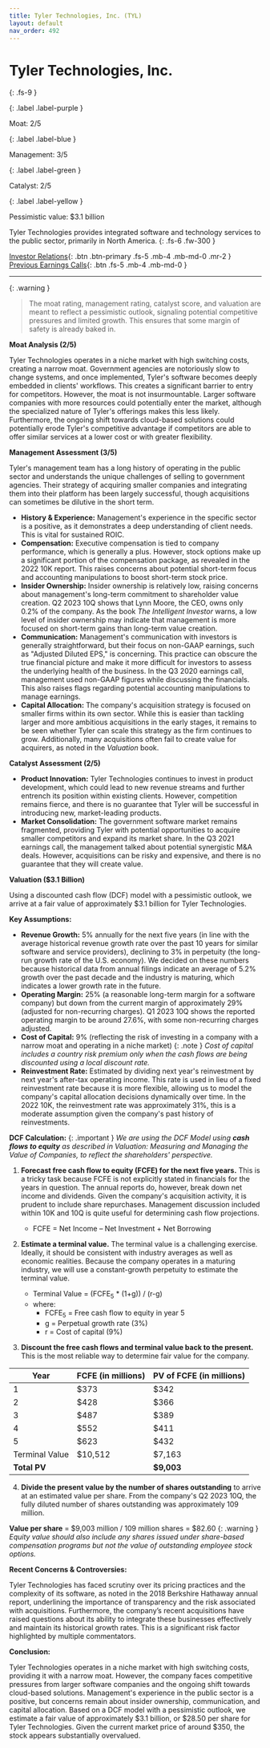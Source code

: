 ```yaml
---
title: Tyler Technologies, Inc. (TYL)
layout: default
nav_order: 492
---
```


# Tyler Technologies, Inc.
{: .fs-9 }

{: .label .label-purple }

Moat: 2/5

{: .label .label-blue }

Management: 3/5

{: .label .label-green }

Catalyst: 2/5

{: .label .label-yellow }

Pessimistic value: $3.1 billion

Tyler Technologies provides integrated software and technology services to the public sector, primarily in North America.
{: .fs-6 .fw-300 }

[Investor Relations](https://www.google.com/search?q=TYL+investor+relations){: .btn .btn-primary .fs-5 .mb-4 .mb-md-0 .mr-2 }
[Previous Earnings Calls](https://discountingcashflows.com/company/TYL/transcripts/){: .btn .fs-5 .mb-4 .mb-md-0 }

---

{: .warning } 
>The moat rating, management rating, catalyst score, and valuation are meant to reflect a pessimistic outlook, signaling potential competitive pressures and limited growth. This ensures that some margin of safety is already baked in.


**Moat Analysis (2/5)**

Tyler Technologies operates in a niche market with high switching costs, creating a narrow moat.  Government agencies are notoriously slow to change systems, and once implemented, Tyler's software becomes deeply embedded in clients' workflows. This creates a significant barrier to entry for competitors.  However, the moat is not insurmountable. Larger software companies with more resources could potentially enter the market, although the specialized nature of Tyler's offerings makes this less likely.  Furthermore, the ongoing shift towards cloud-based solutions could potentially erode Tyler's competitive advantage if competitors are able to offer similar services at a lower cost or with greater flexibility.

**Management Assessment (3/5)**

Tyler's management team has a long history of operating in the public sector and understands the unique challenges of selling to government agencies. Their strategy of acquiring smaller companies and integrating them into their platform has been largely successful, though acquisitions can sometimes be dilutive in the short term.

* **History & Experience:** Management's experience in the specific sector is a positive, as it demonstrates a deep understanding of client needs.  This is vital for sustained ROIC.
* **Compensation:**  Executive compensation is tied to company performance, which is generally a plus. However, stock options make up a significant portion of the compensation package, as revealed in the 2022 10K report.  This raises concerns about potential short-term focus and accounting manipulations to boost short-term stock price.
* **Insider Ownership:** Insider ownership is relatively low, raising concerns about management's long-term commitment to shareholder value creation.  Q2 2023 10Q shows that Lynn Moore, the CEO, owns only 0.2% of the company.  As the book *The Intelligent Investor* warns, a low level of insider ownership may indicate that management is more focused on short-term gains than long-term value creation.
* **Communication:** Management's communication with investors is generally straightforward, but their focus on non-GAAP earnings, such as "Adjusted Diluted EPS," is concerning.  This practice can obscure the true financial picture and make it more difficult for investors to assess the underlying health of the business. In the Q3 2020 earnings call, management used non-GAAP figures while discussing the financials. This also raises flags regarding potential accounting manipulations to manage earnings.
* **Capital Allocation:** The company's acquisition strategy is focused on smaller firms within its own sector.  While this is easier than tackling larger and more ambitious acquisitions in the early stages, it remains to be seen whether Tyler can scale this strategy as the firm continues to grow.  Additionally, many acquisitions often fail to create value for acquirers, as noted in the *Valuation* book.


**Catalyst Assessment (2/5)**

* **Product Innovation:**  Tyler Technologies continues to invest in product development, which could lead to new revenue streams and further entrench its position within existing clients. However, competition remains fierce, and there is no guarantee that Tyler will be successful in introducing new, market-leading products.
* **Market Consolidation:** The government software market remains fragmented, providing Tyler with potential opportunities to acquire smaller competitors and expand its market share. In the Q3 2021 earnings call, the management talked about potential synergistic M&A deals. However, acquisitions can be risky and expensive, and there is no guarantee that they will create value.

**Valuation ($3.1 Billion)**

Using a discounted cash flow (DCF) model with a pessimistic outlook, we arrive at a fair value of approximately $3.1 billion for Tyler Technologies.

**Key Assumptions:**

* **Revenue Growth:** 5% annually for the next five years (in line with the average historical revenue growth rate over the past 10 years for similar software and service providers), declining to 3% in perpetuity (the long-run growth rate of the U.S. economy). We decided on these numbers because historical data from annual filings indicate an average of 5.2% growth over the past decade and the industry is maturing, which indicates a lower growth rate in the future.
* **Operating Margin:** 25% (a reasonable long-term margin for a software company) but down from the current margin of approximately 29% (adjusted for non-recurring charges). Q1 2023 10Q shows the reported operating margin to be around 27.6%, with some non-recurring charges adjusted.
* **Cost of Capital:** 9% (reflecting the risk of investing in a company with a narrow moat and operating in a niche market)
{: .note }
*Cost of capital includes a country risk premium only when the cash flows are being discounted using a local discount rate.*
* **Reinvestment Rate:**  Estimated by dividing next year's reinvestment by next year's after-tax operating income. This rate is used in lieu of a fixed reinvestment rate because it is more flexible, allowing us to model the company's capital allocation decisions dynamically over time. In the 2022 10K, the reinvestment rate was approximately 31%, this is a moderate assumption given the company's past history of reinvestments.


**DCF Calculation:**
{: .important }
*We are using the DCF Model using **cash flows to equity** as described in *Valuation: Measuring and Managing the Value of Companies*, to reflect the shareholders' perspective.*

1. **Forecast free cash flow to equity (FCFE) for the next five years.** This is a tricky task because FCFE is not explicitly stated in financials for the years in question.  The annual reports do, however, break down net income and dividends.  Given the company's acquisition activity, it is prudent to include share repurchases. Management discussion included within 10K and 10Q is quite useful for determining cash flow projections.
    * FCFE = Net Income – Net Investment + Net Borrowing

2. **Estimate a terminal value.** The terminal value is a challenging exercise. Ideally, it should be consistent with industry averages as well as economic realities. Because the company operates in a maturing industry, we will use a constant-growth perpetuity to estimate the terminal value.
    * Terminal Value = (FCFE<sub>5</sub> * (1+g)) / (r-g)
    * where:
        * FCFE<sub>5</sub> = Free cash flow to equity in year 5
        * g = Perpetual growth rate (3%)
        * r = Cost of capital (9%)

3. **Discount the free cash flows and terminal value back to the present.** This is the most reliable way to determine fair value for the company.

| Year | FCFE (in millions) | PV of FCFE (in millions) |
|---|---|---|
| 1 | $373 | $342 |
| 2 | $428 | $366 |
| 3 | $487 | $389 |
| 4 | $552 | $411 |
| 5 | $623 | $432 |
| Terminal Value | $10,512 | $7,163 |
| **Total PV** |  | **$9,003** |

4. **Divide the present value by the number of shares outstanding** to arrive at an estimated value per share. From the company's Q2 2023 10Q,  the fully diluted number of shares outstanding was approximately 109 million.

**Value per share** = $9,003 million / 109 million shares = $82.60
{: .warning }
*Equity value should also include any shares issued under share-based compensation programs but not the value of outstanding employee stock options.*

**Recent Concerns & Controversies:**

Tyler Technologies has faced scrutiny over its pricing practices and the complexity of its software, as noted in the 2018 Berkshire Hathaway annual report, underlining the importance of transparency and the risk associated with acquisitions. Furthermore, the company’s recent acquisitions have raised questions about its ability to integrate these businesses effectively and maintain its historical growth rates. This is a significant risk factor highlighted by multiple commentators.

**Conclusion:**

Tyler Technologies operates in a niche market with high switching costs, providing it with a narrow moat. However, the company faces competitive pressures from larger software companies and the ongoing shift towards cloud-based solutions. Management's experience in the public sector is a positive, but concerns remain about insider ownership, communication, and capital allocation.  Based on a DCF model with a pessimistic outlook, we estimate a fair value of approximately $3.1 billion, or $28.50 per share for Tyler Technologies.  Given the current market price of around \$350, the stock appears substantially overvalued.


